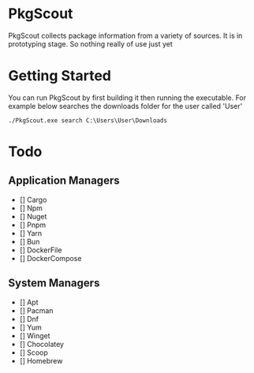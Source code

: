 # PkgScout

PkgScout collects package information from a variety of sources. It is in prototyping stage. So nothing really of use
just yet

# Getting Started

You can run PkgScout by first building it then running the executable. For example below searches the downloads folder
for the user called 'User'

```./PkgScout.exe search C:\Users\User\Downloads```

# Todo

## Application Managers

- [] Cargo
- [] Npm
- [] Nuget
- [] Pnpm
- [] Yarn
- [] Bun
- [] DockerFile
- [] DockerCompose

## System Managers
- [] Apt
- [] Pacman
- [] Dnf
- [] Yum
- [] Winget
- [] Chocolatey
- [] Scoop
- [] Homebrew